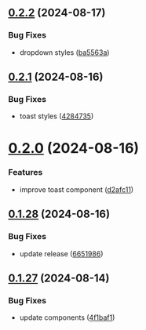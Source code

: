 ## [0.2.2](https://github.com/elevz/elevz-ui/compare/v0.2.1...v0.2.2) (2024-08-17)


### Bug Fixes

* dropdown styles ([ba5563a](https://github.com/elevz/elevz-ui/commit/ba5563ad4785103b909953ad5e30f536123c1f04))



## [0.2.1](https://github.com/elevz/elevz-ui/compare/v0.2.0...v0.2.1) (2024-08-16)


### Bug Fixes

* toast styles ([4284735](https://github.com/elevz/elevz-ui/commit/428473597fc6a970ace000412d3450b7459b0a31))



# [0.2.0](https://github.com/elevz/elevz-ui/compare/v0.1.28...v0.2.0) (2024-08-16)


### Features

* improve toast component ([d2afc11](https://github.com/elevz/elevz-ui/commit/d2afc119870871add7b71da556b0ad99054c0790))



## [0.1.28](https://github.com/elevz/elevz-ui/compare/v0.1.27...v0.1.28) (2024-08-16)


### Bug Fixes

* update release ([6651986](https://github.com/elevz/elevz-ui/commit/6651986b6d862f081fd6dbcc15f2fb708b296de5))



## [0.1.27](https://github.com/elevz/elevz-ui/compare/v0.1.26...v0.1.27) (2024-08-14)


### Bug Fixes

* update components ([4f1baf1](https://github.com/elevz/elevz-ui/commit/4f1baf13cd7f48ea92bb6ec3daf7ba1fdba54548))




